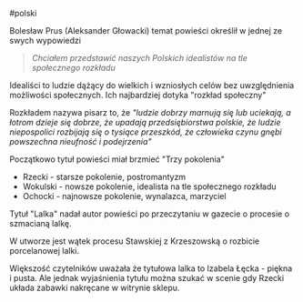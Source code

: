#polski 

Bolesław Prus (Aleksander Głowacki) temat powieści określił w jednej ze swych wypowiedzi

> *Chciałem przedstawić naszych Polskich idealistów na tle społecznego rozkładu*

Idealiści to ludzie dążący do wielkich i wzniosłych celów bez uwzględnienia możliwości społecznych. Ich najbardziej dotyka "rozkład społeczny"

Rozkładem nazywa pisarz to, że *"ludzie dobrzy marnują się lub uciekają, a łotrom dzieje się dobrze, że upadają przedsiębiorstwa polskie, że ludzie niepospolici rozbijają się o tysiące przeszkód, że człowieka czynu gnębi powszechna nieufność i podejrzenia"*

Początkowo tytuł powieści miał brzmieć "Trzy pokolenia"
- Rzecki - starsze pokolenie, postromantyzm
- Wokulski - nowsze pokolenie, idealista na tle społecznego rozkładu
- Ochocki - najnowsze pokolenie, wynalazca, marzyciel

Tytuł "Lalka" nadał autor powieści po przeczytaniu w gazecie o procesie o szmacianą lalkę.

W utworze jest wątek procesu Stawskiej z Krzeszowską o rozbicie porcelanowej lalki.

Większość czytelników uważała że tytułowa lalka to Izabela Łęcka - piękna i pusta. Ale jednak wyjaśnienia tytułu można szukać w scenie gdy Rzecki układa zabawki nakręcane w witrynie sklepu.

